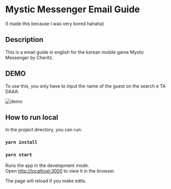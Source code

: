 # Mystic Messenger Email Guide
(I made this because I was very bored hahaha)

## Description

This is a email guide in english for the korean mobile game Mystic Messenger by Cheritz.

## DEMO

To use this, you only have to input the name of the guest on the search e TA DAAA:

![demo](./src/img/demo.gif)

## How to run local

In the project directory, you can run:

### `yarn install`
### `yarn start`

Runs the app in the development mode.<br />
Open [http://localhost:3000](http://localhost:3000) to view it in the browser.

The page will reload if you make edits.<br />

